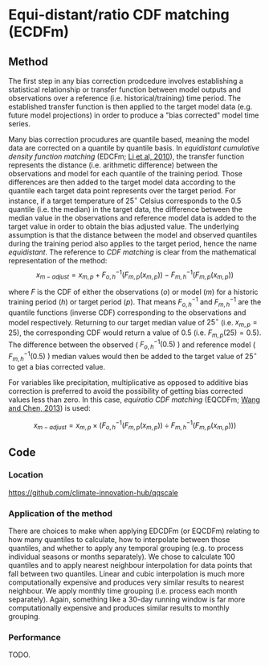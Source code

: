 # Equi-distant/ratio CDF matching (ECDFm)

## Method

The first step in any bias correction prodcedure involves establishing a statistical relationship or transfer function between model outputs and observations over a reference (i.e. historical/training) time period.
The established transfer function is then applied to the target model data (e.g. future model projections) in order to produce a "bias corrected" model time series.

Many bias correction procudures are quantile based,
meaning the model data are corrected on a quantile by quantile basis.
In *equidistant cumulative density function matching* (EDCFm; [Li et al, 2010](https://doi.org/10.1029/2009JD012882)),
the transfer function represents the distance (i.e. arithmetic difference)
between the observations and model for each quantile of the training period.
Those differences are then added to the target model data
according to the quantile each target data point represents over the target period.
For instance, if a target temperature of $25^{\circ}$ Celsius corresponds to the 0.5 quantile (i.e. the median) in the target data,
the difference between the median value in the observations and reference model data
is added to the target value in order to obtain the bias adjusted value.
The underlying assumption is that the distance between the model and observed quantiles during the training period
also applies to the target period, hence the name *equidistant*.
The reference to *CDF matching* is clear from the mathematical representation of the method:
$$x_{m-adjust} = x_{m,p} + F_{o,h}^{-1}(F_{m,p}(x_{m,p})) - F_{m,h}^{-1}(F_{m,p}(x_{m,p}))$$

where $F$ is the CDF of either the observations ($o$) or model ($m$) for a historic training period ($h$) or target period ($p$).
That means $F_{o,h}^{-1}$ and $F_{m,h}^{-1}$ are the quantile functions (inverse CDF) corresponding to the observations and model respectively.
Returning to our target median value of $25^{\circ}$ (i.e. $x_{m,p} = 25$),
the corresponding CDF would return a value of 0.5 (i.e. $F_{m,p}(25) = 0.5$).
The difference between the observed ( $F_{o,h}^{-1}(0.5)$ ) and reference model ( $F_{m,h}^{-1}(0.5)$ )
median values would then be added to the target value of $25^{\circ}$ to get a bias corrected value.

For variables like precipitation, multiplicative as opposed to additive bias correction is preferred
to avoid the possibility of getting bias corrected values less than zero.
In this case, *equiratio CDF matching* (EQCDFm; [Wang and Chen, 2013](https://doi.org/10.1002/asl2.454))
is used:

$$x_{m-adjust} = x_{m,p} \times (F_{o,h}^{-1}(F_{m,p}(x_{m,p})) \div F_{m,h}^{-1}(F_{m,p}(x_{m,p})))$$

## Code

### Location

https://github.com/climate-innovation-hub/qqscale

### Application of the method

There are choices to make when applying EDCDFm (or EQCDFm) relating to how many quantiles to calculate,
how to interpolate between those quantiles,
and whether to apply any temporal grouping (e.g. to process individual seasons or months separately).
We chose to calculate 100 quantiles and to apply nearest neighbour interpolation for data points
that fall between two quantiles. 
Linear and cubic interpolation is much more computationally expensive and produces very similar
results to nearest neighbour.
We apply monthly time grouping (i.e. process each month separately).
Again, something like a 30-day running window is far more computationally expensive
and produces similar results to monthly grouping.

### Performance

TODO.
